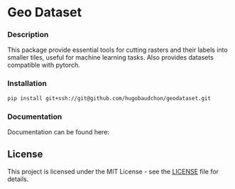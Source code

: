# Geo Dataset

### Description

This package provide essential tools for cutting rasters and their labels into smaller tiles, useful for machine learning tasks. Also provides datasets compatible with pytorch.

### Installation

```bash
pip install git+ssh://git@github.com/hugobaudchon/geodataset.git
```

### Documentation

Documentation can be found here:

## License

This project is licensed under the MIT License - see the [LICENSE](LICENSE) file for details.

